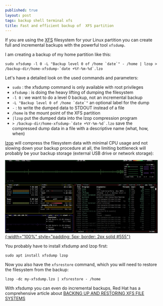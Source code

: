 ```yaml
---
published: true
layout: post
tags: backup shell terminal xfs
title: Fast and efficient backup of  XFS partition
---
```

If you are using the [XFS](https://en.wikipedia.org/wiki/XFS) filesystem for your Linux partition you can create full and incremental backups with the powerful tool `xfsdump`. 

I am creating a backup of my home partition like this:

    sudo xfsdump -l 0 -L "Backup level 0 of /home `date`" - /home | lzop > /backup-dir/home-xfsdump-`date +%Y-%m-%d`.lzo

Let's have a detailed look on the used commands and parameters:

 * `sudo` : the xfsdump command is only available with root privileges
 * `xfsdump` : is doing the heavy lifting of dumping the filesystem
 * `-l 0` : we want to do a level 0 backup, not an incremental backup
 * ```-L "Backup level 0 of /home `date`"``` an optional label for the dump
 * `-` : to write the dumped data to STDOUT instead of a file
 * `/home` is the mount point of the XFS partition
 * `|lzop` put the dumped data into the lzop compression program
 * ```> /backup-dir/home-xfsdump-`date +%Y-%m-%d`.lzo``` save the compressed dump data in a file with a descriptive name (what, how, when)
   
[lzop](https://www.lzop.org/) will compress the filesystem data with minimal CPU usage and not slowing down your backup 
procedure at all, the limiting bottleneck will probably be your backup storage (external USB drive or network storage):

[![xfsdump load](/img/xfsdump-load.png){:width="100%" style="padding: 5px; border: 2px solid #555"}](/img/xfsdump-load.png)


You probably have to install xfsdump and lzop first:

    sudo apt install xfsdump lzop

Now you also have the `xfsrestore` command, which you will need to restore the filesystem from the backup:

    lzop -dc my-xfsdump.lzo | xfsrestore - /home
    
With xfsdump you can even do incremental backups, Red Hat has a comprehensive article about [BACKING UP AND RESTORING XFS FILE SYSTEMS](https://access.redhat.com/documentation/en-us/red_hat_enterprise_linux/7/html/storage_administration_guide/xfsbackuprestore)
